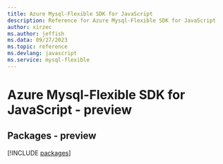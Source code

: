 ```yaml
---
title: Azure Mysql-Flexible SDK for JavaScript
description: Reference for Azure Mysql-Flexible SDK for JavaScript
author: xirzec
ms.author: jeffish
ms.data: 09/27/2023
ms.topic: reference
ms.devlang: javascript
ms.service: mysql-flexible
---
```

# Azure Mysql-Flexible SDK for JavaScript - preview
## Packages - preview
[!INCLUDE [packages](mysql-flexible-index.md)]